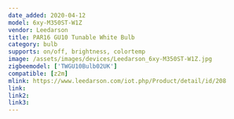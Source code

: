 ```yaml
---
date_added: 2020-04-12
model: 6xy-M350ST-W1Z
vendor: Leedarson
title: PAR16 GU10 Tunable White Bulb
category: bulb
supports: on/off, brightness, colortemp
image: /assets/images/devices/Leedarson_6xy-M350ST-W1Z.jpg
zigbeemodel: ['TWGU10Bulb02UK']
compatible: [z2m]
mlink: https://www.leedarson.com/iot.php/Product/detail/id/208
link: 
link2: 
link3: 
---
```


